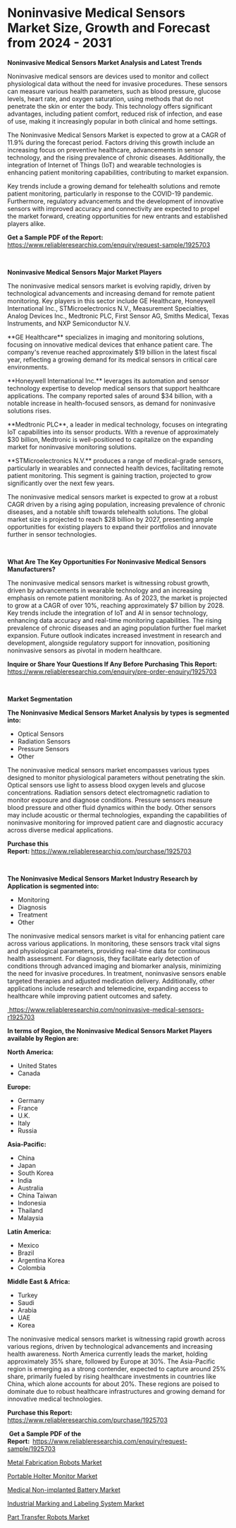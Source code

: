 <p><h1>Noninvasive Medical Sensors Market Size, Growth and Forecast from 2024 - 2031</h1></p><p><strong>Noninvasive Medical Sensors Market Analysis and Latest Trends</strong></p>
<p><p>Noninvasive medical sensors are devices used to monitor and collect physiological data without the need for invasive procedures. These sensors can measure various health parameters, such as blood pressure, glucose levels, heart rate, and oxygen saturation, using methods that do not penetrate the skin or enter the body. This technology offers significant advantages, including patient comfort, reduced risk of infection, and ease of use, making it increasingly popular in both clinical and home settings.</p><p>The Noninvasive Medical Sensors Market is expected to grow at a CAGR of 11.9% during the forecast period. Factors driving this growth include an increasing focus on preventive healthcare, advancements in sensor technology, and the rising prevalence of chronic diseases. Additionally, the integration of Internet of Things (IoT) and wearable technologies is enhancing patient monitoring capabilities, contributing to market expansion. </p><p>Key trends include a growing demand for telehealth solutions and remote patient monitoring, particularly in response to the COVID-19 pandemic. Furthermore, regulatory advancements and the development of innovative sensors with improved accuracy and connectivity are expected to propel the market forward, creating opportunities for new entrants and established players alike.</p></p>
<p><strong>Get a Sample PDF of the Report:&nbsp;</strong> <a href="https://www.reliableresearchiq.com/enquiry/request-sample/1925703?utm_campaign=1124&utm_medium=2&utm_source=Github&utm_content=ia&utm_term=24102024&utm_id=noninvasive-medical-sensors">https://www.reliableresearchiq.com/enquiry/request-sample/1925703</a></p>
<p>&nbsp;</p>
<p><strong>Noninvasive Medical Sensors Major Market Players</strong></p>
<p><p>The noninvasive medical sensors market is evolving rapidly, driven by technological advancements and increasing demand for remote patient monitoring. Key players in this sector include GE Healthcare, Honeywell International Inc., STMicroelectronics N.V., Measurement Specialties, Analog Devices Inc., Medtronic PLC, First Sensor AG, Smiths Medical, Texas Instruments, and NXP Semiconductor N.V.</p><p>**GE Healthcare** specializes in imaging and monitoring solutions, focusing on innovative medical devices that enhance patient care. The company's revenue reached approximately $19 billion in the latest fiscal year, reflecting a growing demand for its medical sensors in critical care environments.</p><p>**Honeywell International Inc.** leverages its automation and sensor technology expertise to develop medical sensors that support healthcare applications. The company reported sales of around $34 billion, with a notable increase in health-focused sensors, as demand for noninvasive solutions rises.</p><p>**Medtronic PLC**, a leader in medical technology, focuses on integrating IoT capabilities into its sensor products. With a revenue of approximately $30 billion, Medtronic is well-positioned to capitalize on the expanding market for noninvasive monitoring solutions.</p><p>**STMicroelectronics N.V.** produces a range of medical-grade sensors, particularly in wearables and connected health devices, facilitating remote patient monitoring. This segment is gaining traction, projected to grow significantly over the next few years.</p><p>The noninvasive medical sensors market is expected to grow at a robust CAGR driven by a rising aging population, increasing prevalence of chronic diseases, and a notable shift towards telehealth solutions. The global market size is projected to reach $28 billion by 2027, presenting ample opportunities for existing players to expand their portfolios and innovate further in sensor technologies.</p></p>
<p>&nbsp;</p>
<p><strong>What Are The Key Opportunities For Noninvasive Medical Sensors Manufacturers?</strong></p>
<p><p>The noninvasive medical sensors market is witnessing robust growth, driven by advancements in wearable technology and an increasing emphasis on remote patient monitoring. As of 2023, the market is projected to grow at a CAGR of over 10%, reaching approximately $7 billion by 2028. Key trends include the integration of IoT and AI in sensor technology, enhancing data accuracy and real-time monitoring capabilities. The rising prevalence of chronic diseases and an aging population further fuel market expansion. Future outlook indicates increased investment in research and development, alongside regulatory support for innovation, positioning noninvasive sensors as pivotal in modern healthcare.</p></p>
<p><strong>Inquire or Share Your Questions If Any Before Purchasing This Report:</strong> <a href="https://www.reliableresearchiq.com/enquiry/pre-order-enquiry/1925703?utm_campaign=1124&utm_medium=2&utm_source=Github&utm_content=ia&utm_term=24102024&utm_id=noninvasive-medical-sensors">https://www.reliableresearchiq.com/enquiry/pre-order-enquiry/1925703</a></p>
<p>&nbsp;</p>
<p><strong>Market Segmentation</strong></p>
<p><strong>The Noninvasive Medical Sensors Market Analysis by types is segmented into:</strong></p>
<p><ul><li>Optical Sensors</li><li>Radiation Sensors</li><li>Pressure Sensors</li><li>Other</li></ul></p>
<p><p>The noninvasive medical sensors market encompasses various types designed to monitor physiological parameters without penetrating the skin. Optical sensors use light to assess blood oxygen levels and glucose concentrations. Radiation sensors detect electromagnetic radiation to monitor exposure and diagnose conditions. Pressure sensors measure blood pressure and other fluid dynamics within the body. Other sensors may include acoustic or thermal technologies, expanding the capabilities of noninvasive monitoring for improved patient care and diagnostic accuracy across diverse medical applications.</p></p>
<p><strong>Purchase this Report:&nbsp;</strong><a href="https://www.reliableresearchiq.com/purchase/1925703?utm_campaign=1124&utm_medium=2&utm_source=Github&utm_content=ia&utm_term=24102024&utm_id=noninvasive-medical-sensors">https://www.reliableresearchiq.com/purchase/1925703</a></p>
<p>&nbsp;</p>
<p><strong>The Noninvasive Medical Sensors Market Industry Research by Application is segmented into:</strong></p>
<p><ul><li>Monitoring</li><li>Diagnosis</li><li>Treatment</li><li>Other</li></ul></p>
<p><p>The noninvasive medical sensors market is vital for enhancing patient care across various applications. In monitoring, these sensors track vital signs and physiological parameters, providing real-time data for continuous health assessment. For diagnosis, they facilitate early detection of conditions through advanced imaging and biomarker analysis, minimizing the need for invasive procedures. In treatment, noninvasive sensors enable targeted therapies and adjusted medication delivery. Additionally, other applications include research and telemedicine, expanding access to healthcare while improving patient outcomes and safety.</p></p>
<p><a href="https://www.reliableresearchiq.com/noninvasive-medical-sensors-r1925703?utm_campaign=1124&utm_medium=2&utm_source=Github&utm_content=ia&utm_term=24102024&utm_id=noninvasive-medical-sensors">&nbsp;https://www.reliableresearchiq.com/noninvasive-medical-sensors-r1925703</a></p>
<p><strong>In terms of Region, the Noninvasive Medical Sensors Market Players available by Region are:</strong></p>
<p>
    <p> <strong> North America: </strong>
        <ul>
            <li>United States</li>
            <li>Canada</li>
        </ul>
        </p> 
    <p> <strong> Europe: </strong>
        <ul>
            <li>Germany</li>
            <li>France</li>
            <li>U.K.</li>
            <li>Italy</li>
            <li>Russia</li>
        </ul>
        </p> 
    <p> <strong> Asia-Pacific: </strong>
        <ul>
            <li>China</li>
            <li>Japan</li>
            <li>South Korea</li>
            <li>India</li>
            <li>Australia</li>
            <li>China Taiwan</li>
            <li>Indonesia</li>
            <li>Thailand</li>
            <li>Malaysia</li>
        </ul>
        </p> 
    <p> <strong> Latin America: </strong>
        <ul>
            <li>Mexico</li>
            <li>Brazil</li>
            <li>Argentina Korea</li>
            <li>Colombia</li>
        </ul>
        </p> 
    <p> <strong> Middle East & Africa: </strong>
        <ul>
            <li>Turkey</li>
            <li>Saudi</li>
            <li>Arabia</li>
            <li>UAE</li>
            <li>Korea</li>
        </ul>
    </p>
    </p>
<p><p>The noninvasive medical sensors market is witnessing rapid growth across various regions, driven by technological advancements and increasing health awareness. North America currently leads the market, holding approximately 35% share, followed by Europe at 30%. The Asia-Pacific region is emerging as a strong contender, expected to capture around 25% share, primarily fueled by rising healthcare investments in countries like China, which alone accounts for about 20%. These regions are poised to dominate due to robust healthcare infrastructures and growing demand for innovative medical technologies.</p></p>
<p><strong>Purchase this Report: </strong><a href="https://www.reliableresearchiq.com/purchase/1925703?utm_campaign=1124&utm_medium=2&utm_source=Github&utm_content=ia&utm_term=24102024&utm_id=noninvasive-medical-sensors">https://www.reliableresearchiq.com/purchase/1925703</a></p>
<p>&nbsp;<strong>Get a Sample PDF of the Report:&nbsp;&nbsp;</strong><a href="https://www.reliableresearchiq.com/enquiry/request-sample/1925703?utm_campaign=1124&utm_medium=2&utm_source=Github&utm_content=ia&utm_term=24102024&utm_id=noninvasive-medical-sensors">https://www.reliableresearchiq.com/enquiry/request-sample/1925703</a></p>
<p><strong></strong></p>
<p><p><a href="https://issuu.com/reportprime-2/docs/metal-fabrication-robots-market-siz_c71cea05e9a667?utm_campaign=1124&utm_medium=2&utm_source=Github&utm_content=ia&utm_term=24102024&utm_id=noninvasive-medical-sensors">Metal Fabrication Robots Market</a></p><p><a href="https://github.com/birroctaymonyj/Market-Research-Report-List-1/blob/main/portable-holter-monitor-market.md?utm_campaign=1124&utm_medium=2&utm_source=Github&utm_content=ia&utm_term=24102024&utm_id=noninvasive-medical-sensors">Portable Holter Monitor Market</a></p><p><a href="https://github.com/padencrooks0o/Market-Research-Report-List-1/blob/main/medical-non-implanted-battery-market.md?utm_campaign=1124&utm_medium=2&utm_source=Github&utm_content=ia&utm_term=24102024&utm_id=noninvasive-medical-sensors">Medical Non-implanted Battery Market</a></p><p><a href="https://www.linkedin.com/pulse/industrial-marking-labeling-system-market-regional-outlook-competition-9eq2c?utm_campaign=1124&utm_medium=2&utm_source=Github&utm_content=ia&utm_term=24102024&utm_id=noninvasive-medical-sensors">Industrial Marking and Labeling System Market</a></p><p><a href="https://issuu.com/reportprime-2/docs/part-transfer-robots-market-size-20_01450cdbc75ce0?utm_campaign=1124&utm_medium=2&utm_source=Github&utm_content=ia&utm_term=24102024&utm_id=noninvasive-medical-sensors">Part Transfer Robots Market</a></p></p>